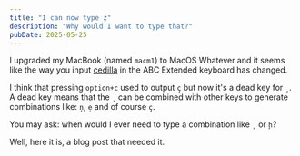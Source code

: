 ```yaml
---
title: "I can now type z̧"
description: "Why would I want to type that?"
pubDate: 2025-05-25
---
```

I upgraded my MacBook (named `macm1`) to MacOS Whatever and it seems like the way you input [cedilla](https://www.wordnik.com/words/cedilla) in the ABC Extended keyboard has changed.

I think that pressing `option+c` used to output `ç` but now it's a dead key for `¸`.
A dead key means that the `¸` can be combined with other keys to generate combinations like: `ņ`, `ẹ` and of course `ç`.

You may ask: when would I ever need to type a combination like `¸` or `ḩ`?

Well, here it is, a blog post that needed it.
